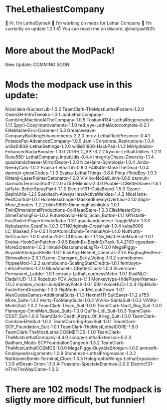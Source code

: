 # TheLethaliestCompany
👋 Hi, I’m LethalSynteX
👀 I’m working on mods for Lethal Company
🌱 I’m currently on update 1.2.1
📫 You can reach me on discord, @matyas0825


# More about the ModPack!
                                                                                                          
New Update: COMMING SOON! 
# Mods the modpack use in this update: 
NiceHairs-NuclearLib-1.0.2 TeamClark-TheMostLethalPosters-1.2.0 Owen3H-IntroTweaks-1.3.1 JunLethalCompany-GamblingMachineAtTheCompany-1.0.5 Toskan4134-LethalRegeneration-1.1.1 Spyci-CozyImprovements-1.1.0 red_eye-LethalAutocomplete-0.2.1 EliteMasterEric-Coroner-1.5.3 Dreamweave-CompanyBuildingEnhancements-2.2.0 mrov-LethalRichPresence-0.4.1 PotatoePet-AdvancedCompany-1.0.9 Jamil-Corporate_Restructure-1.0.4 willis81808-LethalSettings-1.2.0 willis81808-HackPad-1.1.2 MrHydralisk-EnhancedRadarBooster-1.3.0 2018-LC_API-3.2.2 kyxino-LethalUtilities-1.2.11 Rune580-LethalCompany_InputUtils-0.4.4 IntegrityChaos-Diversity-1.1.4 quackandcheese-MirrorDecor-1.2.0 NiceHairs-Symbiosis-1.0.4 Jordo-NeedyCats-1.0.2 Evaisa-LethalLib-0.9.0 F4ilS4fe-MaskTheDead-1.0.4 darmuh-ghostCodes-1.1.0 Evaisa-LethalThings-0.8.8 Pinta-PintoBoy-1.0.3 Kittenji-LaserPointerDetonator-1.0.0 ViViKo-NoSellLimit-1.0.0 darmuh-darmuhsTerminalStuff-2.2.0 x753-Mimics-2.3.0 Pooble-LCBetterSaves-1.6.1 taffyko-BetterSprayPaint-1.1.0 Electric131-OuijaBoard-1.5.0 Ozone-BepInUtils-1.2.1 Suskitech-AlwaysHearActiveWalkies-1.4.3 NiceHairs-PestControl-1.0.1 HomelessGinger-MaskedEnemyOverhaul-2.1.0 Sligili-More_Emotes-1.2.2 blink9803-DimmingFlashlights-1.0.1 TwinDimensionalProductions-CoilHeadStare-1.0.3 EliteMasterEric-SlimeTamingFix-1.0.2 FutureSavior-Hold_Scan_Button-1.1.1 kRYstall9-FastSwitchPlayerViewInRadar-1.3.1 quackandcheese-ToggleMute-1.3.0 Nebulaetrix-ScanFix-1.0.3 CTNOriginals-CrossHair-1.0.4 kuba6000-LC_Masked_Fix-0.0.1 NotAtomicBomb-TerminalApi-1.4.0 NutNutty-SellTracker-1.0.0 stefan750-LCUltrawide-1.1.1 Sv_Matt-HideModList-1.0.1 Evaisa-HookGenPatcher-0.0.5 BepInEx-BepInExPack-5.4.2100 egeadam-MoreScreams-1.0.3 linkoid-DissonanceLagFix-1.0.0 MegaPiggy-BuyableShotgunShells-1.0.1 RickArg-Helmet_Cameras-2.1.5 RugbugRedfern-Skinwalkers-2.0.1 Ozone-Disregard_Early_Voting-1.0.2 sunnobunno-YippeeMod-1.2.2 sunnobunno-ScalingStartCredits-1.0.1 femboytv-LethalPosters-1.2.0 BlueAmulet-LCBetterClock-1.0.3 Silvercore-Permanent_Ladder-1.0.1 extraes-LethalLoudnessMeter-1.0.1 EladNLG-EladsHUD-1.1.0 Rozebud-FOV_Adjust-1.1.1 Monkeytype-HidePlayerNames-1.0.2 monkes_mods-JumpDelayPatch-1.0.1 5Bit-VoiceHUD-1.0.4 FlipMods-FasterItemDropship-1.2.0 FlipMods-LetMeLookDown-1.0.1 AlexCodesGames-AdditionalSuits-1.1.3 Hexnet111-SuitSaver-1.1.2 x753-More_Suits-1.4.1 Verity-TooManySuits-1.0.4 ViViKo-SantaSuit-1.0.3 ViViKo-MedicSuit-1.0.2 TeamClark-Tesco_Suit-1.0.0 TeamClark-Vault_Boy_Suit-1.0.0 Flamango-OmniMan_Base_Suits-1.0.0 QuFix-Lidl_Suit-1.0.3 TeamClark-ODST_Suit-1.0.0 TeamClark-Death_Korps_Of_Krieg_Suit-1.0.0 TeamClark-CombineEliteSuit-1.0.2 TeamClark-BigBossSuit-1.0.1 TeamClark-SCP_Foundation_Suit-1.0.1 TeamClark-TheMostLethalCORE-1.5.0 TeamClark-TheMostLethalCOSMETICS-1.1.0 TeamClark-TheMostLethalCompany-4.4.0 scoopy-LethalExtension-0.2.3 Badham_Mods-SCPFoundationDungeon-1.3.2 TeamClark-TheMostLethalCOSMOS-1.0.0 MegaPiggy-BuyableShotgun-1.0.0 amnsoft-EmployeeAssignments-1.0.9 Stoneman-LethalProgression-1.3.2 NotAtomicBomb-Terminal_Clock-1.0.5 HolographicWings-LethalExpansion-1.3.9 sfDesat-Orion-1.1.0 AllToasters-SpectateEnemies-2.0.0 Electric131-IsThisTheWayICame-1.0.2.

# There are 102 mods! The modpack is sligtly more difficult, but funnier!
